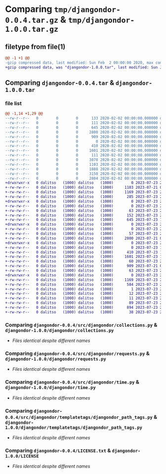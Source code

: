 # Comparing `tmp/djangondor-0.0.4.tar.gz` & `tmp/djangondor-1.0.0.tar.gz`

## filetype from file(1)

```diff
@@ -1 +1 @@
-gzip compressed data, last modified: Sun Feb  2 00:00:00 2020, max compression
+gzip compressed data, was "djangondor-1.0.0.tar", last modified: Sun Jul 23 22:13:43 2023, max compression
```

## Comparing `djangondor-0.0.4.tar` & `djangondor-1.0.0.tar`

### file list

```diff
@@ -1,14 +1,29 @@
--rw-r--r--   0        0        0      133 2020-02-02 00:00:00.000000 djangondor-0.0.4/src/djangondor/__about__.py
--rw-r--r--   0        0        0      111 2020-02-02 00:00:00.000000 djangondor-0.0.4/src/djangondor/__init__.py
--rw-r--r--   0        0        0      645 2020-02-02 00:00:00.000000 djangondor-0.0.4/src/djangondor/collections.py
--rw-r--r--   0        0        0     2800 2020-02-02 00:00:00.000000 djangondor-0.0.4/src/djangondor/requests.py
--rw-r--r--   0        0        0      909 2020-02-02 00:00:00.000000 djangondor-0.0.4/src/djangondor/time.py
--rw-r--r--   0        0        0        0 2020-02-02 00:00:00.000000 djangondor-0.0.4/src/djangondor/templatetags/__init__.py
--rw-r--r--   0        0        0      410 2020-02-02 00:00:00.000000 djangondor-0.0.4/src/djangondor/templatetags/djangondor_collection_tags.py
--rw-r--r--   0        0        0     1601 2020-02-02 00:00:00.000000 djangondor-0.0.4/src/djangondor/templatetags/djangondor_path_tags.py
--rw-r--r--   0        0        0      111 2020-02-02 00:00:00.000000 djangondor-0.0.4/tests/__init__.py
--rw-r--r--   0        0        0     3078 2020-02-02 00:00:00.000000 djangondor-0.0.4/.gitignore
--rw-r--r--   0        0        0     1103 2020-02-02 00:00:00.000000 djangondor-0.0.4/LICENSE.txt
--rw-r--r--   0        0        0     1888 2020-02-02 00:00:00.000000 djangondor-0.0.4/README.md
--rw-r--r--   0        0        0     3150 2020-02-02 00:00:00.000000 djangondor-0.0.4/pyproject.toml
--rw-r--r--   0        0        0     2804 2020-02-02 00:00:00.000000 djangondor-0.0.4/PKG-INFO
+drwxrwxr-x   0 dalitso   (1000) dalitso   (1000)        0 2023-07-23 22:13:43.625484 djangondor-1.0.0/
+-rw-rw-r--   0 dalitso   (1000) dalitso   (1000)     1103 2023-07-21 07:05:22.000000 djangondor-1.0.0/LICENSE
+-rw-rw-r--   0 dalitso   (1000) dalitso   (1000)     1169 2023-07-23 22:13:43.625484 djangondor-1.0.0/PKG-INFO
+-rw-rw-r--   0 dalitso   (1000) dalitso   (1000)      285 2023-07-23 22:13:38.000000 djangondor-1.0.0/README.rst
+drwxrwxr-x   0 dalitso   (1000) dalitso   (1000)        0 2023-07-23 22:13:43.625484 djangondor-1.0.0/djangondor/
+-rw-rw-r--   0 dalitso   (1000) dalitso   (1000)        0 2023-07-23 20:57:03.000000 djangondor-1.0.0/djangondor/__init__.py
+-rw-rw-r--   0 dalitso   (1000) dalitso   (1000)       63 2023-07-23 20:57:03.000000 djangondor-1.0.0/djangondor/admin.py
+-rw-rw-r--   0 dalitso   (1000) dalitso   (1000)      152 2023-07-23 20:57:03.000000 djangondor-1.0.0/djangondor/apps.py
+-rw-rw-r--   0 dalitso   (1000) dalitso   (1000)      645 2023-07-23 12:18:10.000000 djangondor-1.0.0/djangondor/collections.py
+drwxrwxr-x   0 dalitso   (1000) dalitso   (1000)        0 2023-07-23 22:13:43.625484 djangondor-1.0.0/djangondor/migrations/
+-rw-rw-r--   0 dalitso   (1000) dalitso   (1000)        0 2023-07-23 20:57:03.000000 djangondor-1.0.0/djangondor/migrations/__init__.py
+-rw-rw-r--   0 dalitso   (1000) dalitso   (1000)       57 2023-07-23 20:57:03.000000 djangondor-1.0.0/djangondor/models.py
+-rw-rw-r--   0 dalitso   (1000) dalitso   (1000)     2800 2023-07-21 07:32:44.000000 djangondor-1.0.0/djangondor/requests.py
+drwxrwxr-x   0 dalitso   (1000) dalitso   (1000)        0 2023-07-23 22:13:43.625484 djangondor-1.0.0/djangondor/templatetags/
+-rw-rw-r--   0 dalitso   (1000) dalitso   (1000)        0 2023-07-23 11:24:34.000000 djangondor-1.0.0/djangondor/templatetags/__init__.py
+-rw-rw-r--   0 dalitso   (1000) dalitso   (1000)      410 2023-07-23 11:25:18.000000 djangondor-1.0.0/djangondor/templatetags/djangondor_collection_tags.py
+-rw-rw-r--   0 dalitso   (1000) dalitso   (1000)     1601 2023-07-23 11:22:38.000000 djangondor-1.0.0/djangondor/templatetags/djangondor_path_tags.py
+-rw-rw-r--   0 dalitso   (1000) dalitso   (1000)       60 2023-07-23 20:57:03.000000 djangondor-1.0.0/djangondor/tests.py
+-rw-rw-r--   0 dalitso   (1000) dalitso   (1000)      909 2023-07-21 07:30:17.000000 djangondor-1.0.0/djangondor/time.py
+-rw-rw-r--   0 dalitso   (1000) dalitso   (1000)       63 2023-07-23 20:57:03.000000 djangondor-1.0.0/djangondor/views.py
+drwxrwxr-x   0 dalitso   (1000) dalitso   (1000)        0 2023-07-23 22:13:43.625484 djangondor-1.0.0/djangondor.egg-info/
+-rw-rw-r--   0 dalitso   (1000) dalitso   (1000)     1169 2023-07-23 22:13:43.000000 djangondor-1.0.0/djangondor.egg-info/PKG-INFO
+-rw-rw-r--   0 dalitso   (1000) dalitso   (1000)      584 2023-07-23 22:13:43.000000 djangondor-1.0.0/djangondor.egg-info/SOURCES.txt
+-rw-rw-r--   0 dalitso   (1000) dalitso   (1000)        1 2023-07-23 22:13:43.000000 djangondor-1.0.0/djangondor.egg-info/dependency_links.txt
+-rw-rw-r--   0 dalitso   (1000) dalitso   (1000)       12 2023-07-23 22:13:43.000000 djangondor-1.0.0/djangondor.egg-info/requires.txt
+-rw-rw-r--   0 dalitso   (1000) dalitso   (1000)       11 2023-07-23 22:13:43.000000 djangondor-1.0.0/djangondor.egg-info/top_level.txt
+-rw-rw-r--   0 dalitso   (1000) dalitso   (1000)       89 2023-07-23 21:09:19.000000 djangondor-1.0.0/pyproject.toml
+-rw-rw-r--   0 dalitso   (1000) dalitso   (1000)      894 2023-07-23 22:13:43.629484 djangondor-1.0.0/setup.cfg
+-rw-rw-r--   0 dalitso   (1000) dalitso   (1000)       38 2023-07-23 21:11:32.000000 djangondor-1.0.0/setup.py
```

### Comparing `djangondor-0.0.4/src/djangondor/collections.py` & `djangondor-1.0.0/djangondor/collections.py`

 * *Files identical despite different names*

### Comparing `djangondor-0.0.4/src/djangondor/requests.py` & `djangondor-1.0.0/djangondor/requests.py`

 * *Files identical despite different names*

### Comparing `djangondor-0.0.4/src/djangondor/time.py` & `djangondor-1.0.0/djangondor/time.py`

 * *Files identical despite different names*

### Comparing `djangondor-0.0.4/src/djangondor/templatetags/djangondor_path_tags.py` & `djangondor-1.0.0/djangondor/templatetags/djangondor_path_tags.py`

 * *Files identical despite different names*

### Comparing `djangondor-0.0.4/LICENSE.txt` & `djangondor-1.0.0/LICENSE`

 * *Files identical despite different names*

